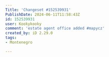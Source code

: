 ```yaml
---
Title: 'Changeset #152539931'
PublishDate: 2024-06-11T11:58:43Z
id: 152539931
user: Kookykooky
comment: 'estate agent office added #mapycz'
created_by: iD 2.29.0
tags:
- Montenegro

---
```

